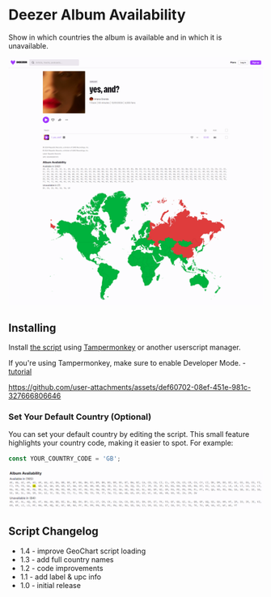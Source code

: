 # Deezer Album Availability

Show in which countries the album is available and in which it is unavailable.

![](images/example.png)

## Installing

Install [the script](https://github.com/pawllo01/deezer-album-availability/raw/master/deezer-album-availability.user.js) using [Tampermonkey](https://chromewebstore.google.com/detail/tampermonkey/dhdgffkkebhmkfjojejmpbldmpobfkfo) or another userscript manager.

If you're using Tampermonkey, make sure to enable Developer Mode. - [tutorial](https://www.tampermonkey.net/faq.php?locale=en#Q209)

https://github.com/user-attachments/assets/def60702-08ef-451e-981c-327666806646

### Set Your Default Country (Optional)

You can set your default country by editing the script. This small feature highlights your country code, making it easier to spot. For example:

```js
const YOUR_COUNTRY_CODE = 'GB';
```

![](images/highlight.png)

## Script Changelog

- 1.4 - improve GeoChart script loading
- 1.3 - add full country names
- 1.2 - code improvements
- 1.1 - add label & upc info
- 1.0 - initial release
